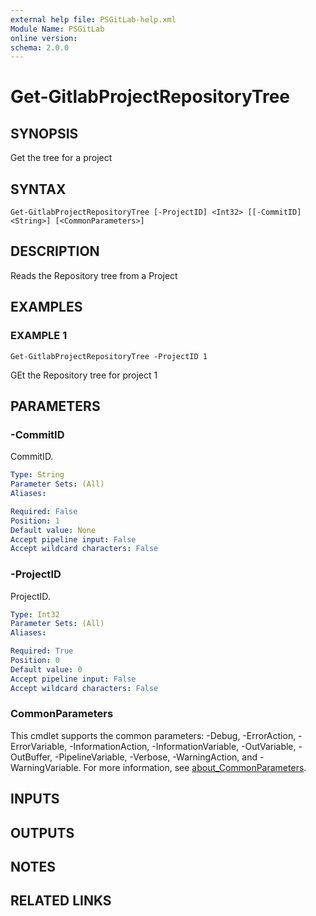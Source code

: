 ```yaml
---
external help file: PSGitLab-help.xml
Module Name: PSGitLab
online version:
schema: 2.0.0
---
```


# Get-GitlabProjectRepositoryTree

## SYNOPSIS
Get the tree for a project

## SYNTAX

```
Get-GitlabProjectRepositoryTree [-ProjectID] <Int32> [[-CommitID] <String>] [<CommonParameters>]
```

## DESCRIPTION
Reads the Repository tree from a Project

## EXAMPLES

### EXAMPLE 1
```
Get-GitlabProjectRepositoryTree -ProjectID 1
```

GEt the Repository tree for project 1

## PARAMETERS

### -CommitID
CommitID.

```yaml
Type: String
Parameter Sets: (All)
Aliases:

Required: False
Position: 1
Default value: None
Accept pipeline input: False
Accept wildcard characters: False
```

### -ProjectID
ProjectID.

```yaml
Type: Int32
Parameter Sets: (All)
Aliases:

Required: True
Position: 0
Default value: 0
Accept pipeline input: False
Accept wildcard characters: False
```

### CommonParameters
This cmdlet supports the common parameters: -Debug, -ErrorAction, -ErrorVariable, -InformationAction, -InformationVariable, -OutVariable, -OutBuffer, -PipelineVariable, -Verbose, -WarningAction, and -WarningVariable. For more information, see [about_CommonParameters](http://go.microsoft.com/fwlink/?LinkID=113216).

## INPUTS

## OUTPUTS

## NOTES

## RELATED LINKS
